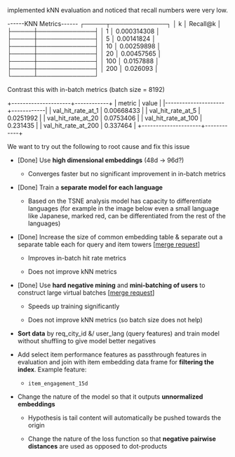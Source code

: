 implemented kNN evaluation and noticed that recall numbers were very
low.

\-\-\-\-\--KNN Metrics\-\-\-\-\-- ┌─────┬─────────────┐ │ k │ Recall@k │
├─────┼─────────────┤ │ 1 │ 0.000314308 │ ├─────┼─────────────┤ │ 5 │
0.00141824 │ ├─────┼─────────────┤ │ 10 │ 0.00259898 │
├─────┼─────────────┤ │ 20 │ 0.00457565 │ ├─────┼─────────────┤ │ 100 │
0.0157888 │ ├─────┼─────────────┤ │ 200 │ 0.026093 │
└─────┴─────────────┘

Contrast this with in-batch metrics (batch size = 8192)

+\-\-\-\-\-\-\-\-\-\-\-\-\-\-\-\-\-\-\-\--+\-\-\-\-\-\-\-\-\-\-\--+ \|
metric \| value \|
\|\-\-\-\-\-\-\-\-\-\-\-\-\-\-\-\-\-\-\-\--+\-\-\-\-\-\-\-\-\-\-\--\| \|
val_hit_rate_at_1 \| 0.00668433 \| \| val_hit_rate_at_5 \| 0.0251992 \|
\| val_hit_rate_at_20 \| 0.0753406 \| \| val_hit_rate_at_100 \| 0.231435
\| \| val_hit_rate_at_200 \| 0.337464 \|
+\-\-\-\-\-\-\-\-\-\-\-\-\-\-\-\-\-\-\-\--+\-\-\-\-\-\-\-\-\-\-\--+

We want to try out the following to root cause and fix this issue

- \[Done\] Use **high dimensional embeddings** (48d → 96d?)

  - Converges faster but no significant improvement in in-batch metrics

- \[Done\] Train a **separate model for each language**

  - Based on the TSNE analysis model has capacity to differentiate
    languages (for example in the image below even a small language like
    Japanese, marked red, can be differentiated from the rest of the
    languages)

<!-- -->

- \[Done\] Increase the size of common embedding table & separate out a
  separate table each for query and item towers \[[merge
  request](https://gitlab.dailyhunt.in/josh-recsys/mtl-training-pipeline/merge_requests/198)\]

  - Improves in-batch hit rate metrics

  - Does not improve kNN metrics

- \[Done\] Use **hard negative mining** and **mini-batching of users**
  to construct large virtual batches \[[merge
  request](https://gitlab.dailyhunt.in/josh-recsys/mtl-training-pipeline/merge_requests/198)\]

  - Speeds up training significantly

  - Does not improve kNN metrics (so batch size does not help)

- **Sort data** by req_city_id &/ user_lang (query features) and train
  model without shuffling to give model better negatives

- Add select item performance features as passthrough features in
  evaluation and join with item embedding data frame for **filtering the
  index**. Example feature:

  - `item_engagement_15d`

- Change the nature of the model so that it outputs **unnormalized
  embeddings**

  - Hypothesis is tail content will automatically be pushed towards the
    origin

  - Change the nature of the loss function so that **negative pairwise
    distances** are used as opposed to dot-products
